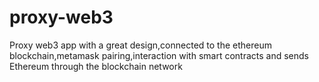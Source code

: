 # proxy-web3
Proxy web3 app with a great design,connected to the ethereum blockchain,metamask pairing,interaction with smart contracts and sends Ethereum through the blockchain network
